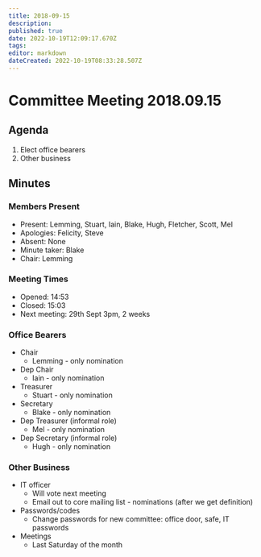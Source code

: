 ```yaml
---
title: 2018-09-15
description: 
published: true
date: 2022-10-19T12:09:17.670Z
tags: 
editor: markdown
dateCreated: 2022-10-19T08:33:28.507Z
---
```


# Committee Meeting 2018.09.15

## Agenda

1.  Elect office bearers
2.  Other business

## Minutes

### Members Present

-   Present: Lemming, Stuart, Iain, Blake, Hugh, Fletcher, Scott, Mel
-   Apologies: Felicity, Steve
-   Absent: None
-   Minute taker: Blake
-   Chair: Lemming

### Meeting Times

-   Opened: 14:53
-   Closed: 15:03
-   Next meeting: 29th Sept 3pm, 2 weeks

### Office Bearers

-   Chair
    -   Lemming - only nomination
-   Dep Chair
    -   Iain - only nomination
-   Treasurer
    -   Stuart - only nomination
-   Secretary
    -   Blake - only nomination
-   Dep Treasurer (informal role)
    -   Mel - only nomination
-   Dep Secretary (informal role)
    -   Hugh - only nomination

### Other Business

-   IT officer
    -   Will vote next meeting
    -   Email out to core mailing list - nominations (after we get definition)
-   Passwords/codes
    -   Change passwords for new committee: office door, safe, IT passwords
-   Meetings
    -   Last Saturday of the month

